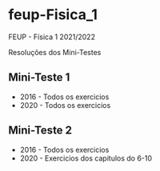 # feup-Fisica_1

FEUP - Física 1 2021/2022

Resoluções dos Mini-Testes

## Mini-Teste 1

+ 2016 - Todos os exercicios
+ 2020 - Todos os exercicios

## Mini-Teste 2

+ 2016 - Todos os exercicios
+ 2020 - Exercicios dos capitulos do 6-10
 
